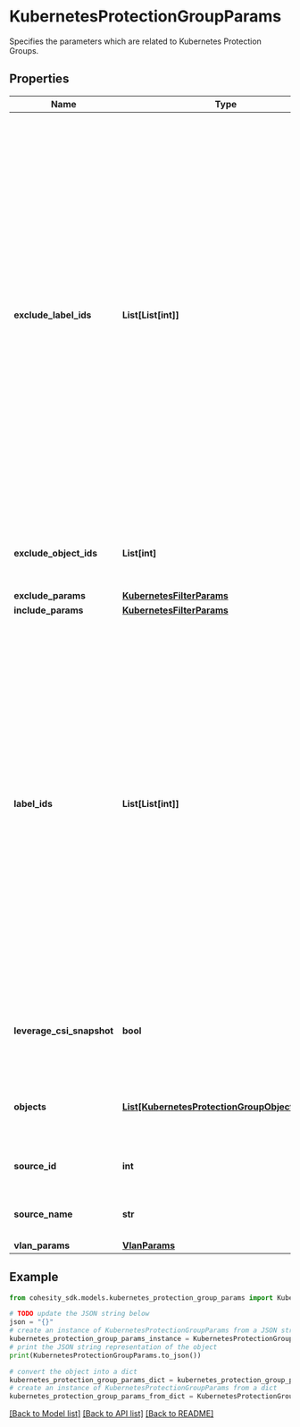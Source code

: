 # KubernetesProtectionGroupParams

Specifies the parameters which are related to Kubernetes Protection Groups.

## Properties

Name | Type | Description | Notes
------------ | ------------- | ------------- | -------------
**exclude_label_ids** | **List[List[int]]** | Array of arrays of label IDs that specify labels to exclude. Optionally specify a list of labels to exclude from protecting by listing protection source ids of labels in this two dimensional array. Using this two dimensional array of label IDs, the Cluster generates a list of namespaces to exclude from protecting, which are derived from intersections of the inner arrays and union of the outer array. | [optional] 
**exclude_object_ids** | **List[int]** | Specifies the objects to be excluded in the Protection Group. | [optional] 
**exclude_params** | [**KubernetesFilterParams**](KubernetesFilterParams.md) |  | [optional] 
**include_params** | [**KubernetesFilterParams**](KubernetesFilterParams.md) |  | [optional] 
**label_ids** | **List[List[int]]** | Array of array of label IDs that specify labels to protect. Optionally specify a list of labels to protect by listing protection source ids of labels in this two dimensional array. Using this two dimensional array of label IDs, the cluster generates a list of namespaces to protect, which are derived from intersections of the inner arrays and union of the outer array. | [optional] 
**leverage_csi_snapshot** | **bool** | Specifies if CSI snapshots should be used for backup of namespaces. | [optional] 
**objects** | [**List[KubernetesProtectionGroupObjectParams]**](KubernetesProtectionGroupObjectParams.md) | Specifies the objects included in the Protection Group. | [optional] 
**source_id** | **int** | Specifies the id of the parent of the objects. | [optional] [readonly] 
**source_name** | **str** | Specifies the name of the parent of the objects. | [optional] [readonly] 
**vlan_params** | [**VlanParams**](VlanParams.md) |  | [optional] 

## Example

```python
from cohesity_sdk.models.kubernetes_protection_group_params import KubernetesProtectionGroupParams

# TODO update the JSON string below
json = "{}"
# create an instance of KubernetesProtectionGroupParams from a JSON string
kubernetes_protection_group_params_instance = KubernetesProtectionGroupParams.from_json(json)
# print the JSON string representation of the object
print(KubernetesProtectionGroupParams.to_json())

# convert the object into a dict
kubernetes_protection_group_params_dict = kubernetes_protection_group_params_instance.to_dict()
# create an instance of KubernetesProtectionGroupParams from a dict
kubernetes_protection_group_params_from_dict = KubernetesProtectionGroupParams.from_dict(kubernetes_protection_group_params_dict)
```
[[Back to Model list]](../README.md#documentation-for-models) [[Back to API list]](../README.md#documentation-for-api-endpoints) [[Back to README]](../README.md)


